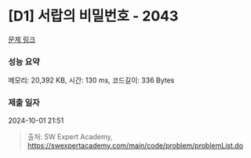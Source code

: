 # [D1] 서랍의 비밀번호 - 2043 

[문제 링크](https://swexpertacademy.com/main/code/problem/problemDetail.do?contestProbId=AV5QJ_8KAx8DFAUq) 

### 성능 요약

메모리: 20,392 KB, 시간: 130 ms, 코드길이: 336 Bytes

### 제출 일자

2024-10-01 21:51



> 출처: SW Expert Academy, https://swexpertacademy.com/main/code/problem/problemList.do